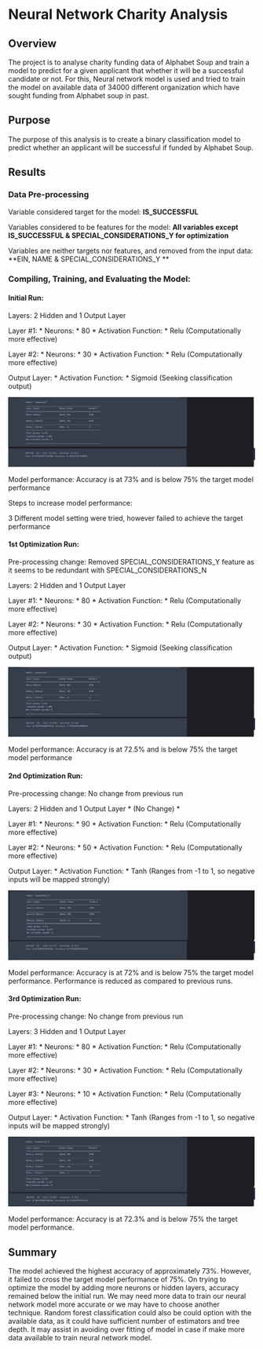 # Neural Network Charity Analysis

## Overview 

The project is to analyse charity funding data of Alphabet Soup and train a model to predict for a given applicant that whether it will be a successful candidate or not. For this, Neural network model is used and tried to train the model on available data of 34000 different organization which have sought funding from Alphabet soup in past. 

## Purpose

The purpose of this analysis is to create a binary classification model to predict whether an applicant will be successful if funded by Alphabet Soup.


## Results

### Data Pre-processing

Variable considered target for the model:  **IS_SUCCESSFUL**

Variables considered to be features for the model: **All variables except IS_SUCCESSFUL & SPECIAL_CONSIDERATIONS_Y for optimization**

Variables are neither targets nor features, and removed from the input data: **EIN, NAME & SPECIAL_CONSIDERATIONS_Y **

### Compiling, Training, and Evaluating the Model: 

#### Initial Run:

Layers: 2 Hidden and 1 Output Layer

Layer #1: * Neurons: * 80 * Activation Function: * Relu (Computationally more effective)

Layer #2: * Neurons: * 30 * Activation Function: * Relu (Computationally more effective)

Output Layer: * Activation Function: * Sigmoid (Seeking classification output) 

![](Resources/images/ss1.png)

Model performance: Accuracy is at 73% and is below 75% the target model performance


Steps to increase model performance: 

3 Different model setting were tried, however failed to achieve the target performance

#### 1st Optimization Run:

Pre-processing change: Removed SPECIAL_CONSIDERATIONS_Y feature  as it seems to be redundant with SPECIAL_CONSIDERATIONS_N

Layers: 2 Hidden and 1 Output Layer

Layer #1: * Neurons: * 80 * Activation Function: * Relu (Computationally more effective)

Layer #2: * Neurons: * 30 * Activation Function: * Relu (Computationally more effective)

Output Layer: * Activation Function: * Sigmoid (Seeking classification output)

![](Resources/images/ss2.png)

Model performance: Accuracy is at 72.5% and is below 75% the target model performance


#### 2nd Optimization Run:

Pre-processing change: No change from previous run

Layers: 2 Hidden and 1 Output Layer * (No Change) *

Layer #1: * Neurons: * 90 * Activation Function: * Relu (Computationally more effective)

Layer #2: * Neurons: * 50 * Activation Function: * Relu (Computationally more effective)

Output Layer: * Activation Function: * Tanh (Ranges from -1 to 1, so negative inputs will be mapped strongly)

![](Resources/images/ss3.png)

Model performance: Accuracy is at 72% and is below 75% the target model performance. Performance is reduced as compared to previous runs.

#### 3rd Optimization Run:

Pre-processing change: No change from previous run

Layers: 3 Hidden and 1 Output Layer 

Layer #1: * Neurons: * 80 * Activation Function: * Relu (Computationally more effective)

Layer #2: * Neurons: * 30 * Activation Function: * Relu (Computationally more effective)

Layer #3: * Neurons: * 10 * Activation Function: * Relu (Computationally more effective)

Output Layer: * Activation Function: * Tanh (Ranges from -1 to 1, so negative inputs will be mapped strongly)

![](Resources/images/ss4.png)

Model performance: Accuracy is at 72.3% and is below 75% the target model performance. 


## Summary

The model achieved the highest accuracy of approximately 73%. However, it failed to cross the target model performance of 75%. On trying to optimize the model by adding more neurons or hidden layers, accuracy remained below the initial run.  We may need more data to train our neural network model more accurate or we may have to choose another technique. Random forest classification could also be could option with the available data, as it could have sufficient number of estimators and tree depth. It may assist in avoiding over fitting of model in case if make more data available to train neural network model.
